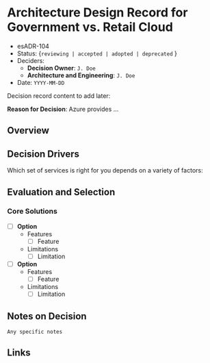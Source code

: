 # Architecture Design Record for Government vs. Retail Cloud
<!-- Fill in all code blocked items - example: `J. Doe` -->
* esADR-104
* Status: {``reviewing | accepted | adopted | deprecated`` } <!-- Status of the decision -->
* Deciders:
  * **Decision Owner**: `J. Doe`<!-- Team members who are accountable for this decision -->
  * **Architecture and Engineering**: `J. Doe`<!-- Technical team members who contributed to the decision -->
* Date:  `YYYY-MM-DD` <!-- {YYYY-MM-DD when the decision was last updated} -->

Decision record content to add later:
<!-- | Enterprise-scale for Azure Government | Includes all options in a converged experience for Azure Government Cloud only | AzureGov | -->

<!-- | esADR-GOV | "Should we deploy to the Azure Government Cloud?" | We need to deploy in the government cloud **OR** We do not need to deploy in the government cloud | -->

<!-- * [ ] Enterprise-scale for Azure Government -->

**Reason for Decision**: Azure provides ...

## Overview

## Decision Drivers

Which set of services is right for you depends on a variety of factors:

<!-- these decisions will be covered in AzADR-101 - 103 -->

## Evaluation and Selection

<!-- For each [ ] instance, convert it to a [x] to mark if it is of interest; this "checks" the box when viewed.  Features should be checked if the feature is needed or desireable; Limitations should be checked if they prevent desired outcomes or are otherwise undesirable.  While each Feature or Limit may matter differently, by understanding which items are important will help you make your decision. -->

### Core Solutions

* [ ] **Option**
  * Features
    * [ ] Feature
  * Limitations
    * [ ] Limitation

* [ ] **Option**
  * Features
    * [ ] Feature
  * Limitations
    * [ ] Limitation

<!-- ### Complex Solutions

  <!-- Detail your specific requirements here -->

## Notes on Decision <!-- optional -->

`` Any specific notes ``
<!-- Add any additional notes needed here -->

## Links <!-- optional -->
